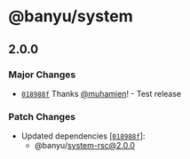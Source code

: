 # @banyu/system

## 2.0.0

### Major Changes

- [`018988f`](https://github.com/muhamien/jala-design/commit/018988f2874ec0a3e8711a0b74d6b647e2e5ae9a) Thanks [@muhamien](https://github.com/muhamien)! - Test release

### Patch Changes

- Updated dependencies [[`018988f`](https://github.com/muhamien/jala-design/commit/018988f2874ec0a3e8711a0b74d6b647e2e5ae9a)]:
  - @banyu/system-rsc@2.0.0
